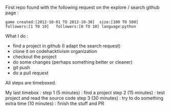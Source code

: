 First repo found with the following request on the explore / search github page :

 ```game created:[2012-10-01 TO 2012-10-30]  size:[100 TO 500]   followers:[1 TO 10]   followers:[0 TO 10] language:python```

What I do :
 - find a project in github (I adapt the search request)
 - clone it on codehacktivism organization
 - checkout the project
 - do some changes (perhaps something better or cleaner)
 - git push
 - do a pull request

All steps are timeboxed.

My last timebox :
step 1 (5 minutes) : find a project
step 2 (15 minutes) : test project and read the source code
step 3 (30 minutes) : try to do something
extra time (10 minutes) : finish the stuff and PR